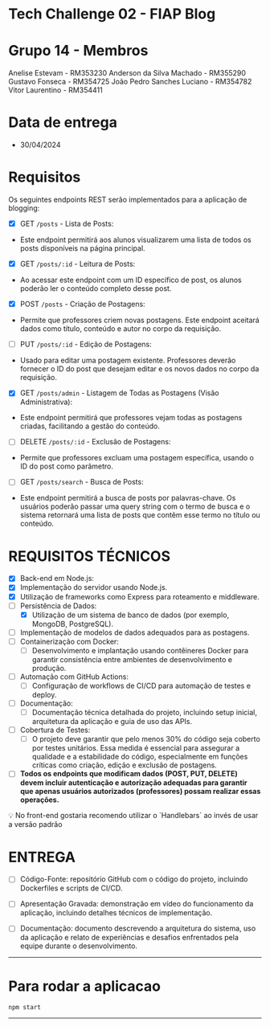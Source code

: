 # Tech Challenge 02 - FIAP Blog


# Grupo 14 - Membros
Anelise Estevam     - RM353230
Anderson da Silva Machado    - RM355290
Gustavo Fonseca    - RM354725
João Pedro Sanches Luciano    - RM354782
Vitor Laurentino    - RM354411

# Data de entrega

- 30/04/2024

# Requisitos

Os seguintes endpoints REST serão implementados para a aplicação de blogging:

- [x]  GET `/posts` - Lista de Posts:
- Este endpoint permitirá aos alunos visualizarem uma lista de todos os posts disponíveis na página principal.
- [x]  GET `/posts/:id` - Leitura de Posts:
- Ao acessar este endpoint com um ID específico de post, os alunos poderão ler o conteúdo completo desse post.
- [x]  POST `/posts` - Criação de Postagens:
- Permite que professores criem novas postagens. Este endpoint aceitará dados como título, conteúdo e autor no corpo da requisição.
- [ ]  PUT `/posts/:id` - Edição de Postagens:
- Usado para editar uma postagem existente. Professores deverão fornecer o ID do post que desejam editar e os novos dados no corpo da requisição.
- [x]  GET `/posts/admin` - Listagem de Todas as Postagens (Visão Administrativa):
- Este endpoint permitirá que professores vejam todas as postagens criadas, facilitando a gestão do conteúdo.
- [ ]  DELETE `/posts/:id` - Exclusão de Postagens:
- Permite que professores excluam uma postagem específica, usando o ID do post como parâmetro.
- [ ]  GET `/posts/search` - Busca de Posts:
- Este endpoint permitirá a busca de posts por palavras-chave. Os usuários poderão passar uma query string com o termo de busca e o sistema retornará uma lista de posts que contêm esse termo no título ou conteúdo.

# REQUISITOS TÉCNICOS

- [x]  Back-end em Node.js:
- [x]  Implementação do servidor usando Node.js.
- [x]  Utilização de frameworks como Express para roteamento e middleware.
- [ ]  Persistência de Dados:
    - [x]  Utilização de um sistema de banco de dados (por exemplo, MongoDB, PostgreSQL).
- [ ]  Implementação de modelos de dados adequados para as postagens.
- [ ]  Containerização com Docker:
    - [ ]  Desenvolvimento e implantação usando contêineres Docker para garantir consistência entre ambientes de desenvolvimento e produção.
- [ ]  Automação com GitHub Actions:
    - [ ]  Configuração de workflows de CI/CD para automação de testes e deploy.
- [ ]  Documentação:
    - [ ]  Documentação técnica detalhada do projeto, incluindo setup inicial, arquitetura da aplicação e guia de uso das APIs.
- [ ]  Cobertura de Testes:
    - [ ]  O projeto deve garantir que pelo menos 30% do código seja coberto por testes unitários. Essa medida é essencial para assegurar a qualidade e a estabilidade do código, especialmente em funções críticas como criação, edição e exclusão de postagens.
- [ ]  **Todos os endpoints que modificam dados (POST, PUT, DELETE) devem incluir autenticação e autorização adequadas para garantir que apenas usuários autorizados (professores) possam realizar essas operações.**

<aside>
💡 No front-end gostaria recomendo utilizar o `Handlebars` ao invés de usar a versão padrão
</aside>

# **ENTREGA**

- [ ]  Código-Fonte: repositório GitHub com o código do projeto, incluindo Dockerfiles e scripts de CI/CD.
- [ ]  Apresentação Gravada: demonstração em vídeo do funcionamento da aplicação, incluindo detalhes técnicos de implementação.
- [ ]  Documentação: documento descrevendo a arquitetura do sistema, uso da aplicação e relato de experiências e desafios enfrentados pela equipe durante o desenvolvimento.


--- 

# Para rodar a aplicacao

```
npm start
```

--- 
